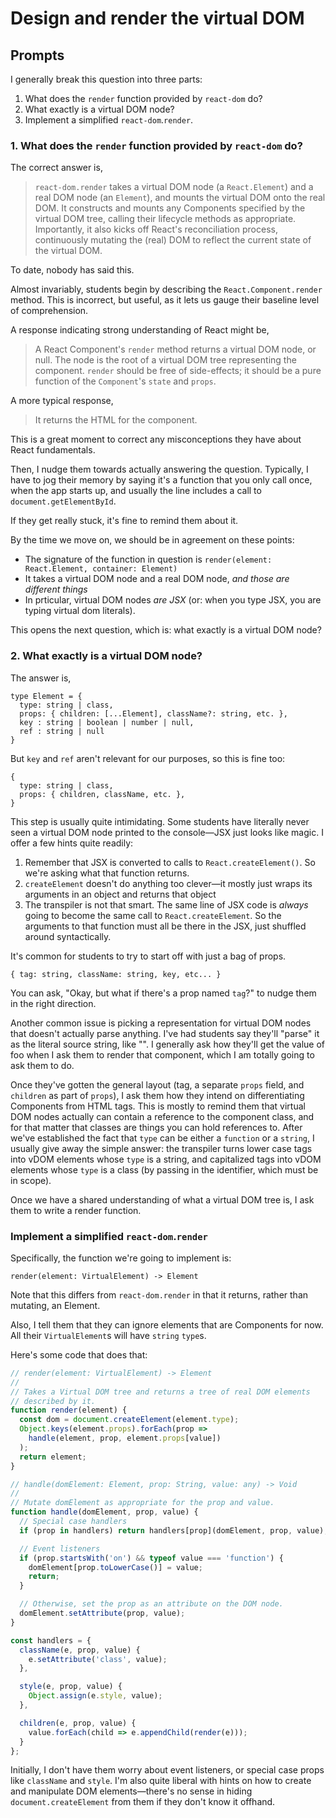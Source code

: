 # Design and render the virtual DOM

## Prompts

I generally break this question into three parts:

1. What does the `render` function provided by `react-dom` do?
2. What exactly is a virtual DOM node?
3. Implement a simplified `react-dom`.`render`.

### 1. What does the `render` function provided by `react-dom` do?

The correct answer is,

> `react-dom.render` takes a virtual DOM node (a `React.Element`) and a
> real DOM node (an `Element`), and mounts the virtual DOM onto the
> real DOM. It constructs and mounts any Components specified by the virtual
> DOM tree, calling their lifecycle methods as appropriate. Importantly, it
> also kicks off React's reconciliation process, continuously mutating the
> (real) DOM to reflect the current state of the virtual DOM.

To date, nobody has said this.

Almost invariably, students begin by describing the `React.Component.render`
method. This is incorrect, but useful, as it lets us gauge their baseline level
of comprehension.

A response indicating strong understanding of React might be,

> A React Component's `render` method returns a virtual DOM node, or null. The
> node is the root of a virtual DOM tree representing the component. `render`
> should be free of side-effects; it should be a pure function of the `Component`'s
> `state` and `props`.

A more typical response,

> It returns the HTML for the component.

This is a great moment to correct any misconceptions they have about React fundamentals.

Then, I nudge them towards actually answering the question. Typically, I have to jog their memory
by saying it's a function that you only call once, when the app starts up, and usually the line
includes a call to `document.getElementById`.

If they get really stuck, it's fine to remind them about it.

By the time we move on, we should be in agreement on these points:

- The signature of the function in question is `render(element: React.Element, container: Element)`
- It takes a virtual DOM node and a real DOM node, _and those are different things_
- In prticular, virtual DOM nodes _are JSX_ (or: when you type JSX, you are typing virtual dom literals).

This opens the next question, which is: what exactly is a virtual DOM node?

### 2. What exactly is a virtual DOM node?

The answer is,

```
type Element = {
  type: string | class,
  props: { children: [...Element], className?: string, etc. },
  key : string | boolean | number | null,
  ref : string | null
}
```

But `key` and `ref` aren't relevant for our purposes, so this is fine too:

```
{
  type: string | class,
  props: { children, className, etc. },
}
```

This step is usually quite intimidating. Some students have literally never seen a virtual DOM
node printed to the console—JSX just looks like magic. I offer a few hints quite readily:

1. Remember that JSX is converted to calls to `React.createElement()`. So we're asking what
   that function returns.
2. `createElement` doesn't do anything too clever—it mostly just wraps its arguments in an object
   and returns that object
3. The transpiler is not that smart. The same line of JSX code is _always_ going to become the
   same call to `React.createElement`. So the arguments to that function must all be there in the JSX,
   just shuffled around syntactically.

It's common for students to try to start off with just a bag of props.

```
{ tag: string, className: string, key, etc... }
```

You can ask, "Okay, but what if there's a prop named `tag`?" to nudge them in the right direction.

Another common issue is picking a representation for virtual DOM nodes that doesn't actually parse anything.
I've had students say they'll "parse" it as the literal source string, like "<Component prop={foo} />". I generally
ask how they'll get the value of foo when I ask them to render that component, which I am totally going to ask them to do.

Once they've gotten the general layout (tag, a separate `props` field, and `children` as part of `props`), I ask
them how they intend on differentiating Components from HTML tags. This is mostly to remind them that virtual DOM nodes
actually can contain a reference to the component class, and for that matter that classes are things you can hold
references to. After we've established the fact that `type` can be either a `function` or a `string`, I usually give
away the simple answer: the transpiler turns lower case tags into vDOM elements whose `type` is a string, and capitalized
tags into vDOM elements whose `type` is a class (by passing in the identifier, which must be in scope).

Once we have a shared understanding of what a virtual DOM tree is, I ask them to write a render function.

### Implement a simplified `react-dom`.`render`

Specifically, the function we're going to implement is:

```
render(element: VirtualElement) -> Element
```

Note that this differs from `react-dom.render` in that it returns, rather than mutating, an Element.

Also, I tell them that they can ignore elements that are Components for now. All their `VirtualElement`s
will have `string` `type`s.

Here's some code that does that:

```javascript
// render(element: VirtualElement) -> Element
//
// Takes a Virtual DOM tree and returns a tree of real DOM elements
// described by it.
function render(element) {
  const dom = document.createElement(element.type);
  Object.keys(element.props).forEach(prop =>
    handle(element, prop, element.props[value])
  );
  return element;
}

// handle(domElement: Element, prop: String, value: any) -> Void
//
// Mutate domElement as appropriate for the prop and value.
function handle(domElement, prop, value) {
  // Special case handlers
  if (prop in handlers) return handlers[prop](domElement, prop, value);

  // Event listeners
  if (prop.startsWith('on') && typeof value === 'function') {
    domElement[prop.toLowerCase()] = value;
    return;
  }

  // Otherwise, set the prop as an attribute on the DOM node.
  domElement.setAttribute(prop, value);
}

const handlers = {
  className(e, prop, value) {
    e.setAttribute('class', value);
  },

  style(e, prop, value) {
    Object.assign(e.style, value);
  },

  children(e, prop, value) {
    value.forEach(child => e.appendChild(render(e)));
  }
};
```

Initially, I don't have them worry about event listeners, or special case props like
`className` and `style`. I'm also quite liberal with hints on how to create and manipulate
DOM elements—there's no sense in hiding `document.createElement` from them if they don't know
it offhand.

